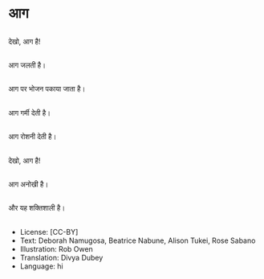 # आग

##
देखो, आग है!

##
आग जलती है।

##
आग पर भोजन पकाया जाता है।

##
आग गर्मी देती है।

##
आग रोशनी देती है।

##
देखो, आग है!

##
आग अनोखी है।

##
और यह शक्तिशाली है।

##
* License: [CC-BY]
* Text: Deborah Namugosa, Beatrice Nabune, Alison Tukei, Rose Sabano
* Illustration: Rob Owen
* Translation: Divya Dubey
* Language: hi
